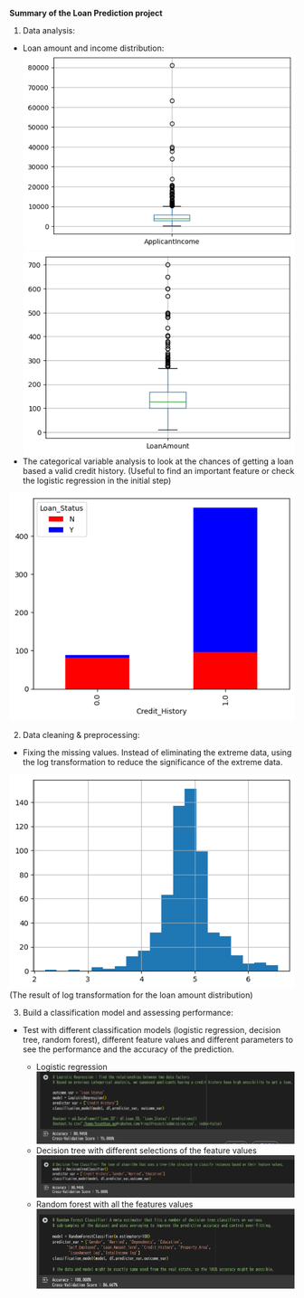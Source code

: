 **Summary of the Loan Prediction project**

1. Data analysis:
- Loan amount and income distribution:  
![Income Distribution](/img/income_distribution.png "Income Distribution")     
![Loan Distribution](/img/loan_distribution.png "Loan Distribution")     
- The categorical variable analysis to look at the chances of getting a loan based a valid credit history. 
(Useful to find an important feature or check the logistic regression in the initial step)

![Credit Histry](/img/credit_histry.png "Credit Histry")

  
2. Data cleaning & preprocessing:

- Fixing the missing values.
Instead of eliminating the extreme data, using the log transformation to reduce the significance of the extreme data.

![Log Transformation](/img/log_transformation.png "Log Transformation")
(The result of log transformation for the loan amount distribution)

3. Build a classification model and assessing performance:

- Test with different classification models (logistic regression, decision tree, random forest), different feature values and different parameters to see the performance and the accuracy of the prediction.
 
    - Logistic regression
  ![Logistic regression](/img/accuracy_logistic_regression.png "Logistic regression")
    - Decision tree with different selections of the feature values
![Decision Tree](/img/accuracy_decision_tree.png "accuracy_decision_tree")
    - Random forest with all the features values
    ![Random Forest](/img/accuracy_random_forest.png "Random Forest")
